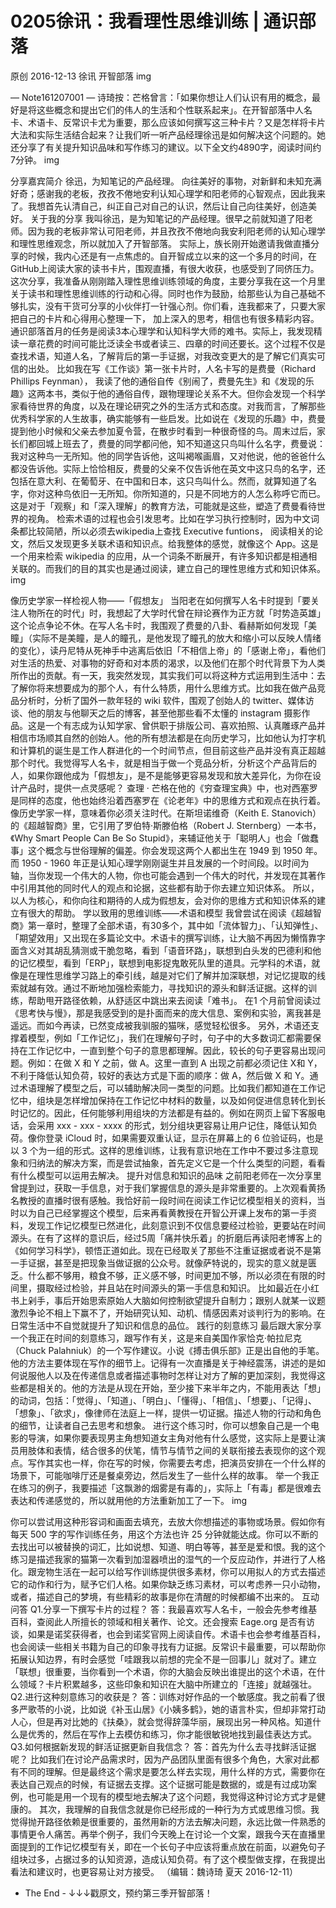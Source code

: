 # 0205徐讯：我看理性思维训练 | 通识部落

原创 2016-12-13 徐讯 开智部落
img

— Note161207001 —
诗琦按：芒格曾言：「如果你想让人们认识有用的概念，最好是将这些概念和提出它们的伟人的生活和个性联系起来」。在开智部落中人名卡、术语卡、反常识卡尤为重要，那么应该如何撰写这三种卡片？又是怎样将卡片大法和实际生活结合起来？让我们听一听产品经理徐迅是如何解决这个问题的。她还分享了有关提升知识品味和写作练习的建议。以下全文约4890字，阅读时间约7分钟。
img

分享嘉宾简介
徐迅，为知笔记的产品经理。 向往美好的事物，对新鲜和未知充满好奇；感谢我的老板，孜孜不倦地安利认知心理学和阳老师的心智观点，因此我来了。我想首先认清自己，纠正自己对自己的认识，然后让自己向往美好，创造美好。
关于我的分享
我叫徐迅，是为知笔记的产品经理。很早之前就知道了阳老师。因为我的老板非常认可阳老师，并且孜孜不倦地向我安利阳老师的认知心理学和理性思维观念，所以就加入了开智部落。
实际上，族长刚开始邀请我做直播分享的时候，我内心还是有一点焦虑的。自开智成立以来的这一个多月的时间，在GitHub上阅读大家的读书卡片，围观直播，有很大收获，也感受到了同侪压力。这次分享，我准备从刚刚踏入理性思维训练领域的角度，主要分享我在这一个月里关于读书和理性思维训练的行动和心得。同时也作为鼓励，给那些认为自己基础不够扎实，没有干货可分享的小伙伴打一针强心剂。你们看，连我都来了，只要大家把自己的卡片和心得用心整理一下， 加上深入的思考，相信也有很多精彩内容。
通识部落首月的任务是阅读3本心理学和认知科学大师的难书。实际上，我发现精读一章花费的时间可能比泛读全书或者读三、四章的时间还要长。这个过程不仅是查找术语，知道人名，了解背后的第一手证据，对我改变更大的是了解它们真实可信的出处。 比如我在写《工作谈》第一张卡片时，人名卡写的是费曼（Richard Phillips Feynman）， 我读了他的通俗自传《别闹了，费曼先生》和《发现的乐趣》这两本书，类似于他的通俗自传，跟物理理论关系不大。但你会发现一个科学家看待世界的角度，以及在理论研究之外的生活方式和态度。对我而言，了解那些优秀科学家的人生故事，确实能够有一些启发。比如说在《发现的乐趣》中，费曼提到他小时候和父亲去参加夏令营，在散步时看到一种很奇怪的鸟。周末过后，家长们都回城上班去了，费曼的同学都问他，知不知道这只鸟叫什么名字，费曼说：我对这种鸟一无所知。他的同学告诉他，这叫褐喉画眉，又对他说，他的爸爸什么都没告诉他。实际上恰恰相反，费曼的父亲不仅告诉他在英文中这只鸟的名字，还包括在意大利、在葡萄牙、在中国和日本，这只鸟叫什么。然而，就算知道了名字，你对这种鸟依旧一无所知。你所知道的，只是不同地方的人怎么称呼它而已。这是对于「观察」和「深入理解」的教育方法，可能就是这些，塑造了费曼看待世界的视角。
检索术语的过程也会引发思考。比如在学习执行控制时，因为中文词条都比较简陋，所以必须去wikipedia上查找 Executive funtions， 阅读相关的论文，然后又发现更多关联术语和知识点。给我整体的感觉，就像这个 App。这是一个用来检索 wikipedia 的应用，从一个词条不断展开，有许多知识都是相通相关联的。而我们的目的其实也是通过阅读，建立自己的理性思维方式和知识体系。
img

像历史学家一样检视人物——「假想友」
当阳老在如何撰写人名卡时提到「要关注人物所在的时代」时，我想起了大学时代曾在辩论赛作为正方就「时势造英雄」这个论点争论不休。在写人名卡时，我围观了费曼的八卦、看赫斯如何发现「美瞳」（实际不是美瞳，是人的瞳孔，是他发现了瞳孔的放大和缩小可以反映人情绪的变化），读丹尼特从死神手中逃离后依旧「不相信上帝」的「感谢上帝」，看他们对生活的热爱、对事物的好奇和对本质的渴求，以及他们在那个时代背景下为人类所作出的贡献。有一天，我突然发现，其实我们可以将这种方式运用到生活中：去了解你将来想要成为的那个人，有什么特质，用什么思维方式。比如我在做产品竞品分析时，分析了国外一款年轻的 wiki 软件，围观了创始人的 twitter、媒体访谈、他的朋友与他聊天之后的博客，甚至他那些看不太懂的 instagram 摄影作品。这是一个有志成为认知学家、曾供职于排版公司、喜欢拍照、认真雕琢产品并相信市场顺其自然的创始人。他的所有想法都是在向历史学习，比如他认为打字机和计算机的诞生是工作人群进化的一个时间节点，但目前这些产品并没有真正超越那个时代。我觉得写人名卡，就是相当于做一个竞品分析，分析这个产品背后的人，如果你跟他成为「假想友」，是不是能够更容易发现和放大差异化，为你在设计产品时，提供一点灵感呢？
查理 · 芒格在他的《穷查理宝典》中，也对西塞罗是同样的态度，他也始终沿着西塞罗在《论老年》中的思维方式和观点在执行着。像历史学家一样，意味着你必须关注时代。在斯坦诺维奇（Keith E. Stanovich）的《超越智商》里，它引用了罗伯特·斯滕伯格（Robert J. Sternberg）一本书，《Why Smart People Can Be So Stupid》，来辅证他关于「聪明人」也会「做蠢事」这个概念与世俗理解的偏差。你会发现这两个人都出生在 1949 到 1950 年。而 1950 - 1960 年正是认知心理学刚刚诞生并且发展的一个时间段。以时间为轴，当你发现一个伟大的人物，你也可能会遇到一个伟大的时代，并发现在其著作中引用其他的同时代人的观点和论据，这些都有助于你去建立知识体系。
所以，以人为核心，和你向往和期待的人成为假想友，会对你的思维方式和知识体系的建立有很大的帮助。
学以致用的思维训练——术语和模型
我曾尝试在阅读《超越智商》第一章时，整理了全部术语，有30多个，其中如「流体智力」、「认知弹性」、「期望效用」又出现在多篇论文中。术语卡的撰写训练，让大脑不再因为懒惰靠字面含义对其胡乱猜测或干脆忽略，看到「语音环路」，联想到白头发的巴德利和他的记忆模型，看到「ERP」，联想到电影捉鬼敢死队里的道具。元学科的术语，就像是在理性思维学习路上的牵引线，越是对它们了解并加深联想，对记忆提取的线索就越有效。通过不断地加强检索能力，寻找知识的源头和鲜活证据。这样的训练，帮助甩开路径依赖，从舒适区中跳出来去阅读「难书」。
在1 个月前曾阅读过《思考快与慢》，那是我感受到的是扑面而来的庞大信息、案例和实验，离我甚是遥远。而如今再读，已然变成被我驯服的猫咪，感觉轻松很多。
另外，术语还支撑着模型，例如「工作记忆」，我们在理解句子时，句子中的大多数词汇都需要保持在工作记忆中，一直到整个句子的意思都理解。因此，较长的句子更容易出现问题。例如：在做 X 和 Y 之前，做 A。这里一直到 A 出现之前都必须记住 X和 Y，不利于降低认知负荷，较好的表达方式是下面的顺序：做 A，然后做 X 和 Y。通过术语理解了模型之后，可以辅助解决同一类型的问题。比如我们都知道在工作记忆中，组块是怎样增加保持在工作记忆中材料的数量，以及如何促进信息转化到长时记忆的。因此，任何能够利用组块的方法都是有益的。例如在网页上留下客服电话，会采用 xxx - xxx - xxxx 的形式，划分组块更容易让用户记住，降低认知负荷。像你登录 iCloud 时，如果需要双重认证，显示在屏幕上的 6 位验证码，也是以 3 个为一组的形式。这样的思维训练，让我有意识地在工作中不要过多注意现象和归纳法的解决方案，而是尝试抽象，首先定义它是一个什么类型的问题，看看有什么模型可以运用去解决。
提升对信息和知识的品味
之前阳老师在一次分享里曾提到过，获取一手信息，对于我们掌握信息的源头是非常重要的。上次观看黄扬名教授的直播时很有感触。我恰好前一段时间在阅读工作记忆模型相关的资料，当时以为自己已经掌握这个模型，后来再看黄教授在开智公开课上发布的第一手资料，发现工作记忆模型已然进化，此刻意识到不仅信息要经过检验，更要站在时间源头。在有了这样的意识后，经过5周「痛并快乐着」的折磨后再读阳老博客上的《如何学习科学》，顿悟正道如此。现在已经取关了那些不注重证据或者说不是第一手证据，甚至是把现象当做证据的公众号。就像萨特说的，现实的意义就是匮乏。什么都不够用，粮食不够，正义感不够，时间更加不够，所以必须在有限的时间里，摄取经过检验，并且站在时间源头的第一手信息和知识。
比如最近在小红书上剁手，事后开始思索原始人大脑如何控制欲望提升自制力；跟别人就某一议题激烈争论不相上下赢不了，开始研究认知、动机、情感因素对谈判行为的影响。在日常生活中不自觉就提升了知识和信息的品位。
践行的刻意练习
最后跟大家分享一个我正在时间的刻意练习，跟写作有关，这是来自美国作家恰克·帕拉尼克（Chuck Palahniuk）的一个写作建议。小说《搏击俱乐部》正是出自他的手笔。他的方法主要体现在写作的细节上。记得有一次直播是关于神经震荡，讲述的是如何说服他人以及在传递信息或者描述事物时怎样让对方了解的更加深刻，我觉得这些都是相关的。他的方法是从现在开始，至少接下来半年之内，不能用表达「想」的动词，包括：「觉得」、「知道」、「明白」、「懂得」、「相信」、「想要」、「记得」、「想象」、「欲求」，像律师在法庭上一样，提供一切证据。描述人物的行动和角色的细节，让读者自己去思考和想象。
进行这个练习时，你可以想象自己是一个电影的导演，如果你要表现男主角想知道女主角对他有什么感觉，这实际上是要让演员用肢体和表情，结合很多的伏笔，情节与情节之间的关联衔接去表现你的这个观点。写作其实也一样，你在写的时候，你需要去考虑，把演员安排在一个什么样的场景下，可能咖啡厅还是餐桌旁边，然后发生了一些什么样的故事。
举一个我正在练习的例子，我要描述「这飘渺的烟雾是有毒的」，实际上「有毒」都是很难去表达和传递感觉的，所以就用他的方法重新加工了一下。
img

你可以尝试用这种形容词和画面去填充，去放大你想描述的事物或场景。假如你有每天 500 字的写作训练任务，用这个方法也许 25 分钟就能达成。你可以不断的去找出可以被替换的词汇，比如说想、知道、明白等等，甚至是爱和恨。我的这个练习是描述我家的猫第一次看到加湿器喷出的湿气的一个反应动作，并进行了人格化。跟宠物生活在一起可以给写作训练提供很多素材，你可以用拟人的方式去描述它的动作和行为，赋予它们人格。如果你缺乏练习素材，可以考虑养一只小动物，或者，描述自己的梦境，有些精彩的故事是你在清醒的时候都编不出来的。
互动问答
Q1.分享一下撰写卡片的过程？
答：我最喜欢写人名卡，一般会先参考维基百科，查阅此人所擅长的领域和相关著作、论文。还会搜索 Eage.org 是否有访谈，如果是诺奖获得者，也会到诺奖官网上阅读自传。术语卡也会参考维基百科，也会阅读一些相关书籍为自己的印象寻找有力证据。反常识卡最重要，可以帮助你拓展认知边界，有时会感觉「哇跟我以前想的完全不是一回事儿」就对了。建立「联想」很重要，当你看到一个术语，你的大脑会反映出谁提出的这个术语，在什么领域？卡片积累越多，这些印象和知识在大脑中所建立的「连接」就越强壮。
Q2.进行这种刻意练习的收获是？
答：训练对好作品的一个敏感度。我之前看了很多严歌苓的小说，比如说《补玉山居》《小姨多鹤》，她的语言朴实，但却非常打动人心，但是再对比她的《扶桑》，就会觉得辞藻华丽，展现出另一种风格。知道什么是优秀的，然后在写作上去模仿和练习，你才能很敏锐地找到最佳表达方式。
Q3.如何根据新发现的鲜活证据更新自我信念？
答：首先为什么去寻找鲜活证据呢？ 比如我们在讨论产品需求时，因为产品团队里面有很多个角色，大家对此都有不同的理解。但是最终这个需求是要怎么样去实现，用什么样的方式，需要你在表达自己观点的时候，有证据去支撑。这个证据可能是数据的，或是有过成功案例，也可能是用一个现有的模型地去解决了这个问题，我觉得这种讨论方式才是健康的。
其次，我理解的自我信念就是你已经形成的一种行为方式或思维习惯。我觉得抛开路径依赖是很重要的，虽然用新的方法去解决问题，永远比做一件熟悉的事情更令人痛苦。再举个例子，我们今天晚上在讨论一个文案，跟我今天在直播里面提到的工作记忆模型有关，即在一个长句子中应该将重点放在前面，以避免句子组块过多，占据过多的认知资源，造成认知负荷。有了这个模型做支撑，在我提出看法和建议时，也更容易让对方接受。
（编辑：魏诗琦 夏天 2016-12-11）
- The End -
↓↓↓戳原文，预约第三季开智部落！